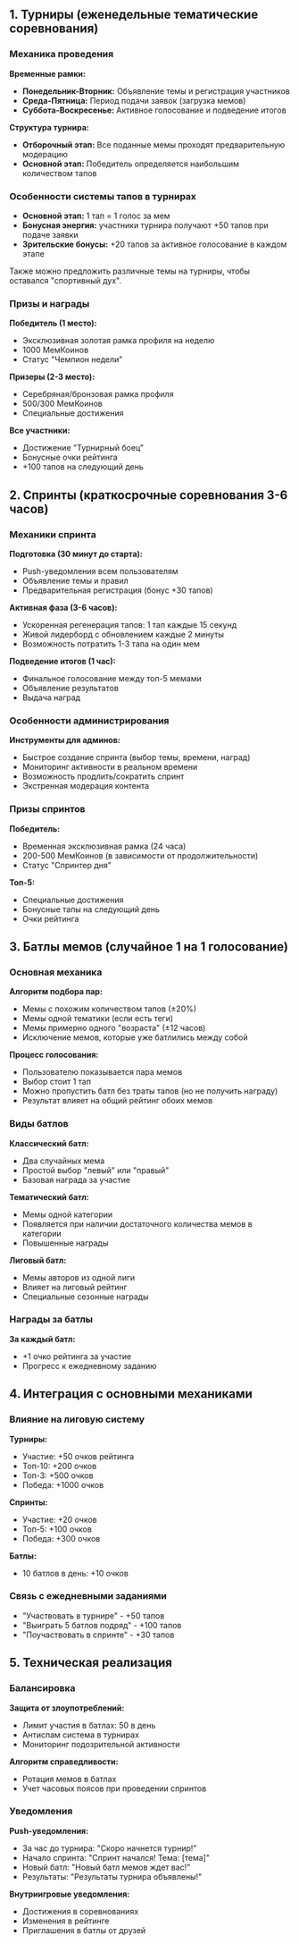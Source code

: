 ## 1. Турниры (еженедельные тематические соревнования)
### Механика проведения
**Временные рамки:**
- **Понедельник-Вторник:** Объявление темы и регистрация участников
- **Среда-Пятница:** Период подачи заявок (загрузка мемов)
- **Суббота-Воскресенье:** Активное голосование и подведение итогов

**Структура турнира:**
- **Отборочный этап:** Все поданные мемы проходят предварительную модерацию
- **Основной этап:** Победитель определяется наибольшим количеством тапов
### Особенности системы тапов в турнирах
- **Основной этап:** 1 тап = 1 голос за мем
- **Бонусная энергия:** участники турнира получают +50 тапов при подаче заявки
- **Зрительские бонусы:** +20 тапов за активное голосование в каждом этапе

Также можно предложить различные темы на турниры, чтобы оставался "спортивный дух".

### Призы и награды
**Победитель (1 место):**
- Эксклюзивная золотая рамка профиля на неделю
- 1000 МемКоинов
- Статус "Чемпион недели"

**Призеры (2-3 место):**
- Серебряная/бронзовая рамка профиля
- 500/300 МемКоинов
- Специальные достижения

**Все участники:**
- Достижение "Турнирный боец"
- Бонусные очки рейтинга
- +100 тапов на следующий день

## 2. Спринты (краткосрочные соревнования 3-6 часов)
### Механики спринта
**Подготовка (30 минут до старта):**
- Push-уведомления всем пользователям
- Объявление темы и правил
- Предварительная регистрация (бонус +30 тапов)

**Активная фаза (3-6 часов):**
- Ускоренная регенерация тапов: 1 тап каждые 15 секунд
- Живой лидерборд с обновлением каждые 2 минуты
- Возможность потратить 1-3 тапа на один мем

**Подведение итогов (1 час):**
- Финальное голосование между топ-5 мемами
- Объявление результатов
- Выдача наград
### Особенности администрирования
**Инструменты для админов:**
- Быстрое создание спринта (выбор темы, времени, наград)
- Мониторинг активности в реальном времени
- Возможность продлить/сократить спринт
- Экстренная модерация контента
### Призы спринтов

**Победитель:**
- Временная эксклюзивная рамка (24 часа)
- 200-500 МемКоинов (в зависимости от продолжительности)
- Статус "Спринтер дня"

**Топ-5:**
- Специальные достижения
- Бонусные тапы на следующий день
- Очки рейтинга
## 3. Батлы мемов (случайное 1 на 1 голосование)
### Основная механика

**Алгоритм подбора пар:**
- Мемы с похожим количеством тапов (±20%)
- Мемы одной тематики (если есть теги)
- Мемы примерно одного "возраста" (±12 часов)
- Исключение мемов, которые уже батлились между собой

**Процесс голосования:**
- Пользователю показывается пара мемов
- Выбор стоит 1 тап
- Можно пропустить батл без траты тапов (но не получить награду)
- Результат влияет на общий рейтинг обоих мемов

### Виды батлов
**Классический батл:**
- Два случайных мема
- Простой выбор "левый" или "правый"
- Базовая награда за участие

**Тематический батл:**
- Мемы одной категории
- Появляется при наличии достаточного количества мемов в категории
- Повышенные награды

**Лиговый батл:**
- Мемы авторов из одной лиги
- Влияет на лиговый рейтинг
- Специальные сезонные награды
### Награды за батлы
**За каждый батл:**
- +1 очко рейтинга за участие
- Прогресс к ежедневному заданию

## 4. Интеграция с основными механиками

### Влияние на лиговую систему
**Турниры:**
- Участие: +50 очков рейтинга
- Топ-10: +200 очков
- Топ-3: +500 очков
- Победа: +1000 очков

**Спринты:**
- Участие: +20 очков
- Топ-5: +100 очков
- Победа: +300 очков

**Батлы:**
- 10 батлов в день: +10 очков

### Связь с ежедневными заданиями
- "Участвовать в турнире" - +50 тапов
- "Выиграть 5 батлов подряд" - +100 тапов
- "Поучаствовать в спринте" - +30 тапов

## 5. Техническая реализация

### Балансировка
**Защита от злоупотреблений:**
- Лимит участия в батлах: 50 в день
- Антиспам система в турнирах
- Мониторинг подозрительной активности

**Алгоритм справедливости:**
- Ротация мемов в батлах
- Учет часовых поясов при проведении спринтов

### Уведомления
**Push-уведомления:**
- За час до турнира: "Скоро начнется турнир!"
- Начало спринта: "Спринт начался! Тема: [тема]"
- Новый батл: "Новый батл мемов ждет вас!"
- Результаты: "Результаты турнира объявлены!"

**Внутриигровые уведомления:**
- Достижения в соревнованиях
- Изменения в рейтинге
- Приглашения в батлы от друзей